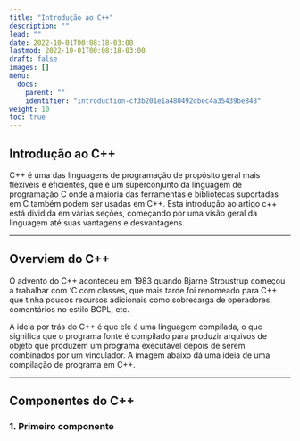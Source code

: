 ```yaml
---
title: "Introdução ao C++"
description: ""
lead: ""
date: 2022-10-01T00:08:18-03:00
lastmod: 2022-10-01T00:08:18-03:00
draft: false
images: []
menu:
  docs:
    parent: ""
    identifier: "introduction-cf3b201e1a480492dbec4a35439be848"
weight: 10
toc: true
---
```

## Introdução ao C++

C++ é uma das linguagens de programação de propósito geral mais flexíveis e eficientes, que é um superconjunto da linguagem de programação C onde a maioria das ferramentas e bibliotecas suportadas em C também podem ser usadas em C++. Esta introdução ao artigo c++ está dividida em várias seções, começando por uma visão geral da linguagem até suas vantagens e desvantagens.

____

## Overviem do C++

O advento do C++ aconteceu em 1983 quando Bjarne Stroustrup começou a trabalhar com ‘C com classes, que mais tarde foi renomeado para C++ que tinha poucos recursos adicionais como sobrecarga de operadores, comentários no estilo BCPL, etc.

A ideia por trás do C++ é que ele é uma linguagem compilada, o que significa que o programa fonte é compilado para produzir arquivos de objeto que produzem um programa executável depois de serem combinados por um vinculador. A imagem abaixo dá uma ideia de uma compilação de programa em C++.

___

## Componentes do C++

### 1. Primeiro componente

